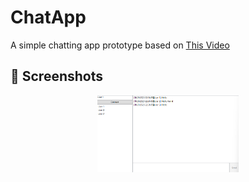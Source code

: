 # ChatApp
A simple chatting app prototype based on [This Video](https://www.youtube.com/watch?v=I-Xmp-mulz4)

## 📸 Screenshots
<p align="center">
  <img src="Docs/screen1.png" width="45%" alt="Screenshot 1">
</p>

